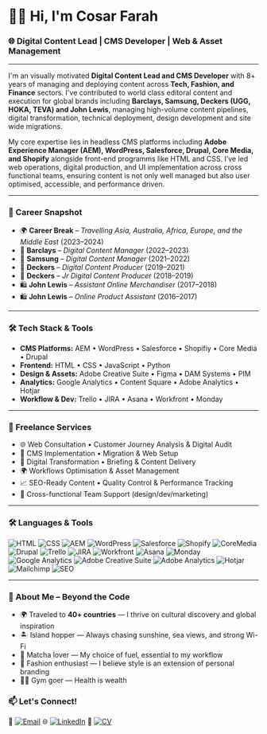# 👋🏾 Hi, I'm Cosar Farah

### 🌐 Digital Content Lead | CMS Developer | Web & Asset Management 

---

I'm an visually motivated **Digital Content Lead and CMS Developer** with 8+ years of managing and deploying content across **Tech, Fashion, and Finance** sectors. I've contributed to world class editoral content and execution for global brands including **Barclays, Samsung, Deckers (UGG, HOKA, TEVA) and John Lewis**, managing high-volume content pipelines, digital transformation, technical deployment, design development and site wide migrations.

My core expertise lies in headless CMS platforms including **Adobe Experience Manager (AEM), WordPress, Salesforce, Drupal, Core Media, and Shopify** alongside front-end programms like HTML and CSS. I’ve led web operations, digital production, and UI implementation across cross functional teams, ensuring content is not only well managed but also user optimised, accessible, and performance driven.

---

### 💼 Career Snapshot
- 🌍 **Career Break** – *Travelling Asia, Australia, Africa, Europe, and the Middle East* (2023–2024) 
- 🏦 **Barclays** – *Digital Content Manager* (2022–2023)  
- 📱 **Samsung** – *Digital Content Manager* (2021–2022)  
- 👟 **Deckers** – *Digital Content Producer* (2019–2021)  
- 👟 **Deckers** – *Jr Digital Content Producer* (2018–2019)  
- 🛍️ **John Lewis** – *Assistant Online Merchandiser* (2017–2018)  
- 🛍️ **John Lewis** – *Online Product Assistant* (2016–2017)

---

### 🛠️ Tech Stack & Tools
- **CMS Platforms:** AEM • WordPress • Salesforce • Shopifiy • Core Media • Drupal <br>
- **Frontend:** HTML • CSS • JavaScript • Python <br>
- **Design & Assets:** Adobe Creative Suite • Figma • DAM Systems • PIM <br>
- **Analytics:** Google Analytics • Content Square • Adobe Analytics • Hotjar <br>
- **Workflow & Dev:** Trello • JIRA • Asana • Workfront • Monday <br>

---

### 🧩 Freelance Services
- 🌐 Web Consultation • Customer Journey Analysis & Digital Audit 
- 🔧 CMS Implementation • Migration & Web Setup  
- 🧠 Digital Transformation • Briefing & Content Delivery 
- 🌍 Workflows Optimisation & Asset Management  
- 📈 SEO-Ready Content • Quality Control & Performance Tracking  
- 🎯 Cross-functional Team Support (design/dev/marketing)

---

### 🛠️ Languages & Tools
![HTML](https://img.shields.io/badge/-HTML5-E34F26?style=flat&logo=html5&logoColor=white)
![CSS](https://img.shields.io/badge/-CSS3-1572B6?style=flat&logo=css3&logoColor=white)
![AEM](https://img.shields.io/badge/-AEM-333?style=flat&logo=adobe&logoColor=white)
![WordPress](https://img.shields.io/badge/-WordPress-21759B?style=flat&logo=wordpress&logoColor=white)
![Salesforce](https://img.shields.io/badge/-Salesforce-00A1E0?style=flat&logo=salesforce&logoColor=white)
![Shopify](https://img.shields.io/badge/-Shopify-7AB55C?style=flat&logo=shopify&logoColor=white)
![CoreMedia](https://img.shields.io/badge/-CoreMedia-0F1941?style=flat&logo=data:image/svg+xml;base64,PHN2ZyB3aWR0aD0iMzAiIGhlaWdodD0iMzAiIHZpZXdCb3g9IjAgMCAzMCAzMCIgZmlsbD0ibm9uZSIgeG1sbnM9Imh0dHA6Ly93d3cudzMub3JnL3N2ZyI+PGNpcmNsZSBjeD0iMTUiIGN5PSIxNSIgcj0iMTUiIGZpbGw9IiMwRjE5NDEiIC8+PC9zdmc+)
![Drupal](https://img.shields.io/badge/-Drupal-0678BE?style=flat&logo=drupal&logoColor=white)
![Trello](https://img.shields.io/badge/-Trello-0052CC?style=flat&logo=trello&logoColor=white)
![JIRA](https://img.shields.io/badge/-JIRA-0052CC?style=flat&logo=jira&logoColor=white)
![Workfront](https://img.shields.io/badge/-Workfront-F04E23?style=flat&logo=workfront&logoColor=white)
![Asana](https://img.shields.io/badge/-Asana-273347?style=flat&logo=asana&logoColor=F06A6A)
![Monday](https://img.shields.io/badge/-Monday.com-111111?style=flat&logo=monday&logoColor=ffcc00)
![Google Analytics](https://img.shields.io/badge/-Google%20Analytics-E37400?style=flat&logo=googleanalytics&logoColor=white)
![Adobe Creative Suite](https://img.shields.io/badge/-Adobe-DA1F26?style=flat&logo=adobecreativecloud&logoColor=white)
![Adobe Analytics](https://img.shields.io/badge/-Adobe%20Analytics-2C2C2C?style=flat&logo=adobe&logoColor=white)
![Hotjar](https://img.shields.io/badge/-Hotjar-FD3A4A?style=flat&logo=hotjar&logoColor=white)
![Mailchimp](https://img.shields.io/badge/-Mailchimp-FFE01B?style=flat&logo=mailchimp&logoColor=000)
![SEO](https://img.shields.io/badge/-SEO-4CAF50?style=flat&logo=google&logoColor=white)


---

### 🌟 About Me – Beyond the Code

- 🌍 Traveled to **40+ countries** — I thrive on cultural discovery and global inspiration
- 🏝️ Island hopper — Always chasing sunshine, sea views, and strong Wi-Fi 
- 🍵 Matcha lover — My choice of fuel, essential to my workflow
- 👡 Fashion enthusiast — I believe style is an extension of personal branding
- 💪🏾 Gym goer — Health is wealth 

### 📫 Let's Connect!
📧 [![Email](https://img.shields.io/badge/Email-Cosar_F@hotmail.com-D14836?style=flat&logo=gmail&logoColor=white)](mailto:Cosar_F@hotmail.com)
🌐 [![LinkedIn](https://img.shields.io/badge/LinkedIn-Cosar%20Farah-0A66C2?style=flat&logo=linkedin&logoColor=white)](https://www.linkedin.com/in/cosar-farah)
📄 [![CV](https://img.shields.io/badge/View%20My%20CV-PDF-orange?style=flat&logo=adobeacrobatreader&logoColor=white)](./Cosar_Farah_CV.pdf)

